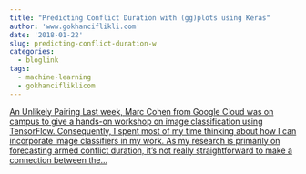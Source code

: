 ```yaml
---
title: "Predicting Conflict Duration with (gg)plots using Keras"
author: 'www.gokhanciflikli.com'
date: '2018-01-22'
slug: predicting-conflict-duration-w
categories:
  - bloglink
tags:
  - machine-learning
  - gokhancifliklicom
---
```


[An Unlikely Pairing Last week, Marc Cohen from Google Cloud was on campus to give a hands-on workshop on image classification using TensorFlow. Consequently, I spent most of my time thinking about how I can incorporate image classifiers in my work. As my research is primarily on forecasting armed conflict duration, it’s not really straightforward to make a connection between the...<click to read more>](https://www.gokhan.io/post/keras-conflict/)

